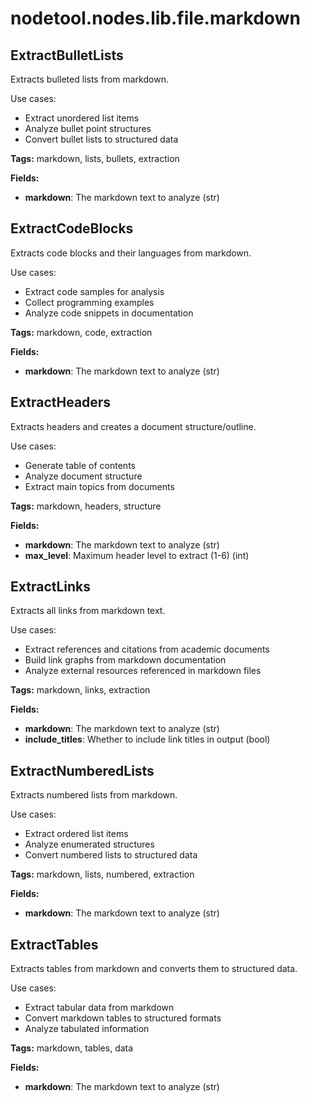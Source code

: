 # nodetool.nodes.lib.file.markdown

## ExtractBulletLists

Extracts bulleted lists from markdown.

Use cases:
- Extract unordered list items
- Analyze bullet point structures
- Convert bullet lists to structured data

**Tags:** markdown, lists, bullets, extraction

**Fields:**
- **markdown**: The markdown text to analyze (str)


## ExtractCodeBlocks

Extracts code blocks and their languages from markdown.

Use cases:
- Extract code samples for analysis
- Collect programming examples
- Analyze code snippets in documentation

**Tags:** markdown, code, extraction

**Fields:**
- **markdown**: The markdown text to analyze (str)


## ExtractHeaders

Extracts headers and creates a document structure/outline.

Use cases:
- Generate table of contents
- Analyze document structure
- Extract main topics from documents

**Tags:** markdown, headers, structure

**Fields:**
- **markdown**: The markdown text to analyze (str)
- **max_level**: Maximum header level to extract (1-6) (int)


## ExtractLinks

Extracts all links from markdown text.

Use cases:
- Extract references and citations from academic documents
- Build link graphs from markdown documentation
- Analyze external resources referenced in markdown files

**Tags:** markdown, links, extraction

**Fields:**
- **markdown**: The markdown text to analyze (str)
- **include_titles**: Whether to include link titles in output (bool)


## ExtractNumberedLists

Extracts numbered lists from markdown.

Use cases:
- Extract ordered list items
- Analyze enumerated structures
- Convert numbered lists to structured data

**Tags:** markdown, lists, numbered, extraction

**Fields:**
- **markdown**: The markdown text to analyze (str)


## ExtractTables

Extracts tables from markdown and converts them to structured data.

Use cases:
- Extract tabular data from markdown
- Convert markdown tables to structured formats
- Analyze tabulated information

**Tags:** markdown, tables, data

**Fields:**
- **markdown**: The markdown text to analyze (str)


